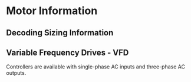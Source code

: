 # Motor Information

## Decoding Sizing Information

## Variable Frequency Drives - VFD

Controllers are available with single-phase AC inputs and three-phase AC outputs.
